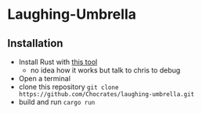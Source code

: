 # Laughing-Umbrella

## Installation

- Install Rust with [this tool](https://static.rust-lang.org/rustup/dist/i686-pc-windows-gnu/rustup-init.exe) 
  - no idea how it works but talk to chris to debug
- Open a terminal
- clone this repository `git clone https://github.com/Chocrates/laughing-umbrella.git`
- build and run `cargo run`
